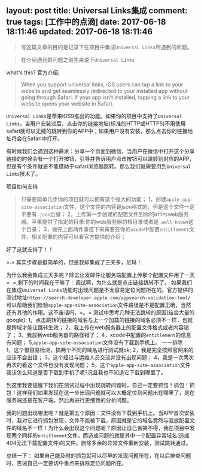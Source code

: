 layout: post
title: Universal Links集成
comment: true
tags: [工作中的点滴]
date: 2017-06-18 18:11:46
updated: 2017-06-18 18:11:46
---
>写这篇文章的目的是记录下在项目中集成`Universal Links`所遇到的问题。
<!--more-->
>在介绍遇到的问题之前先来说下`Universal Links`

what's this?
官方介绍;
>When you support universal links, iOS users can tap a link to your website and get seamlessly redirected to your installed app without going through Safari. If your app isn’t installed, tapping a link to your website opens your website in Safari.

`Universal Links`是苹果iOS9推出的功能。如果你的项目中支持了`Universal Links`，当用户安装过后，点击你的链接地址(标准的HTTP或HTTPS)不用使用safari就可以无缝的跳转到你的APP中；如果用户没有安装，那么点击你的链接地址将会在Safari中打开。

有时候我们会遇到这种需求：分享一个页面到微信，当用户在微信中打开这个分享链接的时候会有一个打开按钮，引导并告诉用户点击按钮可以跳转到对应的APP，但是有个条件就是不能借助于safari浏览器跳转。那么我们就需要用到`Universal Links`技术了。

项目如何支持
>只需要简单几步你的项目就可以拥有这个强大的功能；
1，创建`apple-app-site-association`文件，这个文件的内容是json格式的，但是这个文件一定不要有`.json`后缀；
2，上传第一步创建的配置文件到你的`HTTPS`web服务器。苹果提供了指定的目录:你的web服务器的根目录或者是`.well-known`这个目录；
3，做完上面两件事接下来需要在你的`xcode`中配置`entitlement`文件，相关配置的内容可以看官方提供的介绍；

好了这就支持了！！

=.= 其实步骤是挺简单的，但是我却集成了三天多，尼玛！

为什么我会集成三天多呢？除去让发邮件让服务端配置上传那个配置文件用了一天= .=;剩下的时间我在干嘛了：调试啊，为什么就是点击链接跳转不了。
如果我们在集成`Universal Links`功能时出现问题是不太容易定位问题所在的。官方提供的测试地址`https://search.developer.apple.com/appsearch-validation-tool/`可以帮助我们检验`apple-app-site-association`文件路径是不是配置正确，当然还有其他的作用。这不废话吗，=。=
测试中思考几种无法跳转的原因(结合大量的google):
1，点击跳转的链接的域名与上一个加载的链接的域名必须不一样，也就是跨域才能让跳转生效；
2，我上传在web服务器上的配置文件格式或者内容错了；
3，我放到web服务器的路径错了；
4，xcode中配置的`entitlement`的信息有问题；
5,`apple-app-site-association`文件没有下载到手机上。
一一排除：
1，这个很容易检测，搞两个不同的域名进行测试就ok;
2，我是完全按照官网来的应该不会出错；
3，这个经过与运维人员交流并没有出现问题；
4，我是一次两次再次的看这个文件也没有发现问题；
5，这个`apple-app-site-association`文件我该怎么知道是否下载到手机了呢?况且我也不知道它下载到哪里了。

到这里我要提醒下我们在测试过程中出现跳转问题时，自己一定要抓包！抓包！抓包！这样我们如果发现在这一步出现问题就可以大概定位到问题出在哪里了，是在服务端还是在客户端。然后再进行更细致的分析问题。

我的问题出现哪里呢？就是第五个原因：文件没有下载到手机上。当APP首次安装时，我对它进行抓包发现，文件不能被下载，原因就是它的域名竟然与我放配置文件的域名不一样！为什么会出现这个问题呢？原因让自己苦笑不得，我在项目中发现两个同样的`entitlement`文件，而造成问题的就是其中一个配置异常域名(造成404无法下载配置文件)的文件。删除多余的异常文件重新安装，测试跳转通过。

总结一下：
如果自己能及时的抓包就可以尽早的发现问题所在，在以后排查问题时，告诫自己一定要切中重点来排除定位问题所在。

